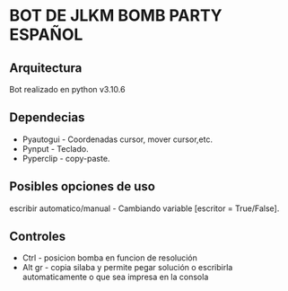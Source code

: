# BOT DE JLKM BOMB PARTY ESPAÑOL

## Arquitectura
Bot realizado en python v3.10.6

## Dependecias
* Pyautogui - Coordenadas cursor, mover cursor,etc.
* Pynput - Teclado.
* Pyperclip - copy-paste.

## Posibles opciones de uso
escribir automatico/manual - Cambiando variable [escritor = True/False].

## Controles
* Ctrl - posicion bomba en funcion de resolución
* Alt gr - copia silaba y permite pegar solución o escribirla automaticamente o que sea impresa en la consola

